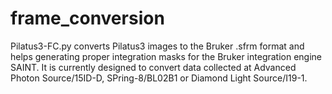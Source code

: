 # frame_conversion
Pilatus3-FC.py converts Pilatus3 images to the Bruker .sfrm format and helps generating proper integration masks for the Bruker integration engine SAINT. It is currently designed to convert data collected at Advanced Photon Source/15ID-D, SPring-8/BL02B1 or Diamond Light Source/I19-1.


